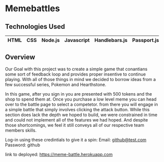 # Memebattles

## Technologies Used


HTML | CSS | Node.js | Javascript | Handlebars.js | Passport.js | MySQL |
--- | --- | --- | --- | --- | --- | ---|

## Overview

Our Goal with this project was to create a simple game that conantians some sort of feedback loop and provides proper insentive to continue playing. With all of those things in mind we decided to borrow ideas from a few successful series, Pokemon and Hearthstone. 
 
In this game, after you sign in you are presented with 500 tokens and the shop to spend them at. Once you purchase a low level meme you can head over to the battle page to select a competetor. from there you will engage in a simple battle that simply involves clicking the attack button. While this section does lack the depth we hoped to build, we were constrained in time and could not implement all of the features we had hoped. And despite those shortcomings, we feel it still conveys all of our respective team members skills. 

Log-in using these credintials to give it a spin: 
  Email: github@test.com  
  Password: github
  
link to deployed:
  https://meme-battle.herokuapp.com
